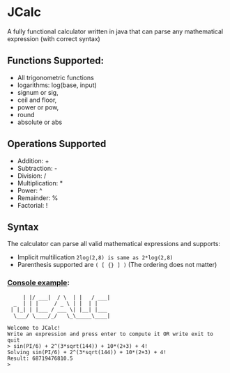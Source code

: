 
# JCalc

A fully functional calculator written in java that can parse any mathematical expression (with correct syntax)



## Functions Supported:
* All trigonometric functions
* logarithms: log(base, input)
* signum or sig,
* ceil and floor,
* power or pow,
* round
* absolute or abs

## Operations Supported
* Addition: +
* Subtraction: -
* Division: /
* Multiplication: *
* Power: ^
* Remainder: %
* Factorial: !

## Syntax

The calculator can parse all valid mathematical expressions and supports:
* Implicit multilication  `2log(2,8) is same as 2*log(2,8)`
* Parenthesis supported are `( [ {} ] )` (The ordering does not matter)

### [Console example](https://github.com/divyansh0x0/JCalc/blob/main/src/main/java/org/divyansh/examples/ConsoleCalculator.java):

```
     | |/ ___|  / \  | |   / ___|
  _  | | |     / _ \ | |  | |    
 | |_| | |___ / ___ \| |__| |___ 
  \___/ \____/_/   \_\_____\____|

Welcome to JCalc!
Write an expression and press enter to compute it OR write exit to quit
> sin(PI/6) + 2^(3*sqrt(144)) + 10*(2+3) + 4!
Solving sin(PI/6) + 2^(3*sqrt(144)) + 10*(2+3) + 4!
Result: 68719476810.5
> 
```

